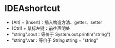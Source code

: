 # IDEAshortcut

+ [Alt] + [Insert]：插入构造方法、getter、setter
+ [Ctrl] + 鼠标左键：前往声明处
+ "string".sout：等价于 System.out.println("string")
+ "string".var：等价于 String string = "string" 
